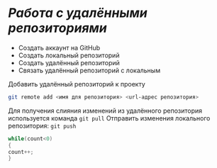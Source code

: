 # ***Работа с удалёнными репозиториями***
* Cоздать аккаунт на GitHub
* Создать локальный репозиторий
* Создать удалённый репозиторий
* Связать удалённый репозиторий с локальным

Добавить удалённый репозиторий к проекту
```Bash
git remote add <имя для репозитория> <url-адрес репозитория>
```

Для получения слияния изменений из удалённого репозитория используется команда `git pull`
Отправить изменения локального репозитория: `git push`
```C#
while(count<0)
{
count++;
}
```
